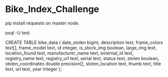 # Bike_Index_Challenge



pip install requests on master node.

psql -U test


CREATE TABLE bike_data (
  date_stolen bigint,
  description text,
  frame_colors text[],
  frame_model text,
  id integer,
  is_stock_img boolean,
  large_img text,
  location_found text,
  manufacturer_name text,
  external_id text,
  registry_name text,
  registry_url text,
  serial text,
  status text,
  stolen boolean,
  stolen_coordinates double precision[],
  stolen_location text,
  thumb text,
  title text,
  url text,
  year integer
);